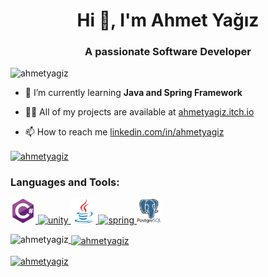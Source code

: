 <h1 align="center">Hi 👋, I'm Ahmet Yağız</h1>
<h3 align="center">A passionate Software Developer</h3>

<p align="left"><img src="https://komarev.com/ghpvc/?username=ahmetyagiz&label=Profile%20views&color=0e75b6&style=flat" alt="ahmetyagiz" /> </p>

- 🌱 I’m currently learning **Java and Spring Framework**

- 👨‍💻 All of my projects are available at <a href="https://ahmetyagiz.itch.io/" target="_blank">ahmetyagiz.itch.io</a>

- 📫 How to reach me <a href="https://www.linkedin.com/in/ahmetyagiz/" target="_blank">linkedin.com/in/ahmetyagiz</a>


<p align="left">
<a href="https://linkedin.com/in/ahmetyagiz" target="blank"><img align="center" src="https://raw.githubusercontent.com/rahuldkjain/github-profile-readme-generator/master/src/images/icons/Social/linked-in-alt.svg" alt="ahmetyagiz" height="30" width="40" /></a>
</p>

<h3 align="left">Languages and Tools:</h3>
<a href="https://github.com/ahmetyagiz">
  
<p align="left">
  <img src="https://raw.githubusercontent.com/devicons/devicon/master/icons/csharp/csharp-original.svg" alt="csharp" width="40" height="40"/>
  <img src="https://upload.vectorlogo.zone/logos/unity3d/images/33965117-e670-4b9a-88ef-084ee868bbf8.svg" alt="unity" width="40" height="40"/>
  <img src="https://raw.githubusercontent.com/devicons/devicon/master/icons/java/java-original.svg" alt="java" width="40" height="40"/>
  <img src="https://www.vectorlogo.zone/logos/springio/springio-icon.svg" alt="spring" width="40" height="40"/>
  <img src="https://raw.githubusercontent.com/devicons/devicon/master/icons/postgresql/postgresql-original-wordmark.svg" alt="postgresql" width="40" height="40"/>
</p>

<p><img align="left" src="https://github-readme-stats.vercel.app/api/top-langs?username=ahmetyagiz&theme=dark&show_icons=true&locale=en&layout=compact" alt="ahmetyagiz" /></p>

<p>&nbsp;<img align="center" src="https://github-readme-stats.vercel.app/api?username=ahmetyagiz&theme=dark&show_icons=true&locale=en" alt="ahmetyagiz" /></p>

<p><img align="center" src="https://github-readme-streak-stats.herokuapp.com/?user=ahmetyagiz&theme=dark" alt="ahmetyagiz" /></p>

</a>
